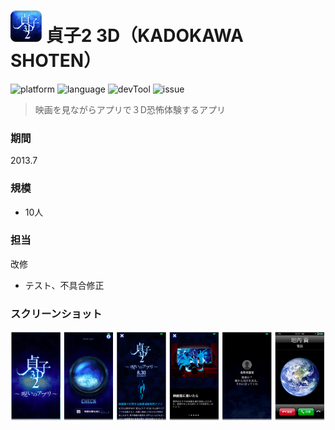 # ![](https://github.com/Noodlekim/RESUME/blob/master/images/sadako3d.png?raw=true=50x50) 貞子2 3D（KADOKAWA SHOTEN）

![platform](https://img.shields.io/badge/platform-iOS-blue.svg)
![language](https://img.shields.io/badge/language-Obj--C-red.svg)
![devTool](https://img.shields.io/badge/devTool-Xcode-yellow.svg)
![issue](https://img.shields.io/badge/issue-Redmine-green.svg)

> 映画を見ながらアプリで３D恐怖体験するアプリ

### 期間
2013.7

### 規模
- 10人

### 担当
改修
- テスト、不具合修正

### スクリーンショット
![](https://github.com/Noodlekim/RESUME/blob/master/images/screenshots/monstar-lab/ml_sadako3d.png?raw=true)

